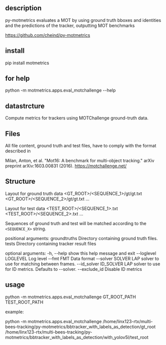 
## description

py-motmetrics evaluates a MOT by using ground truth bboxes and identities and the predictions of the tracker, outputting
MOT benchmarks

https://github.com/cheind/py-motmetrics

## install 

pip install motmetrics

## for help

python -m motmetrics.apps.eval_motchallenge --help


## datastrcture

Compute metrics for trackers using MOTChallenge ground-truth data.

Files
-----
All file content, ground truth and test files, have to comply with the
format described in

Milan, Anton, et al.
"Mot16: A benchmark for multi-object tracking."
arXiv preprint arXiv:1603.00831 (2016).
https://motchallenge.net/

Structure
---------

Layout for ground truth data
    <GT_ROOT>/<SEQUENCE_1>/gt/gt.txt
    <GT_ROOT>/<SEQUENCE_2>/gt/gt.txt
    ...

Layout for test data
    <TEST_ROOT>/<SEQUENCE_1>.txt
    <TEST_ROOT>/<SEQUENCE_2>.txt
    ...

Sequences of ground truth and test will be matched according to the `<SEQUENCE_X>`
string.

positional arguments:
  groundtruths          Directory containing ground truth files.
  tests                 Directory containing tracker result files

optional arguments:
  -h, --help            show this help message and exit
  --loglevel LOGLEVEL   Log level
  --fmt FMT             Data format
  --solver SOLVER       LAP solver to use for matching between frames.
  --id_solver ID_SOLVER
                        LAP solver to use for ID metrics. Defaults to --solver.
  --exclude_id          Disable ID metrics





## usage

python -m motmetrics.apps.eval_motchallenge GT_ROOT_PATH TEST_ROOT_PATH


example: 

python -m motmetrics.apps.eval_motchallenge /home/linx123-rtx/multi-bees-tracking/py-motmetrics/bbtracker_with_labels_as_detection/gt_root /home/linx123-rtx/multi-bees-tracking/py-motmetrics/bbtracker_with_labels_as_detection/with_yolov5l/test_root
